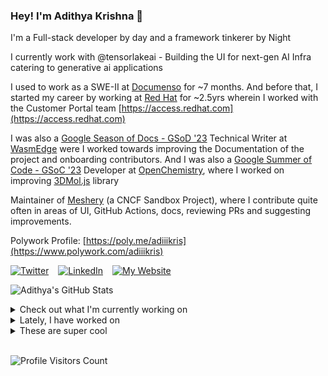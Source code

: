 ### Hey! I'm Adithya Krishna 👋
I'm a Full-stack developer by day and a framework tinkerer by Night

I currently work with @tensorlakeai - Building the UI for next-gen AI Infra catering to generative ai applications
  
I used to work as a SWE-II at [Documenso](https://documenso.com) for ~7 months. And before that, I started my career by working at [Red Hat](https://redhat.com) for ~2.5yrs wherein I worked with the Customer Portal team [https://access.redhat.com](https://access.redhat.com)

I was also a [Google Season of Docs - GSoD '23](https://developers.google.com/season-of-docs) Technical Writer at [WasmEdge](https://github.com/WasmEdge) were I worked towards improving the Documentation of the project and onboarding contributors. And I was also a [Google Summer of Code - GSoC '23](https://summerofcode.withgoogle.com/) Developer at [OpenChemistry](https://openchemistry.org), where I worked on improving [3DMol.js](https://github.com/3dmol/3Dmol.js) library

Maintainer of [Meshery](https://github.com/meshery) (a CNCF Sandbox Project), where I contribute quite often in areas of UI, GitHub Actions, docs, reviewing PRs and suggesting improvements.

Polywork Profile: [https://poly.me/adiiikris](https://www.polywork.com/adiiikris)

[![Twitter](https://img.shields.io/badge/-@adii_kris-%231DA1F2?style=for-the-badge&logo=twitter&logoColor=ffffff)](https:/twitter.adikris.in) &ensp;
[![LinkedIn](https://img.shields.io/badge/-Adithya%20Krishna-%230A67C3?style=for-the-badge&logo=linkedin&logoColor=ffffff)](https://linkedin.adikris.in/) &ensp;
[![My Website](https://img.shields.io/badge/-My%20Website-%230A67C3?style=for-the-badge)](https://adikris.in/)



![Adithya's GitHub Stats](https://github-readme-stats.vercel.app/api?username=adithyaakrishna&show_icons=true&hide_border=true&title_color=fff&icon_color=79ff97&text_color=9f9f9f&bg_color=151515)


<details>
  <summary>Check out what I'm currently working on</summary>
  
  - [adithyaakrishna/pi-chat](https://github.com/adithyaakrishna/pi-chat) - Clone of PiChat Using Sarvam and OpenAI API (2 days ago)
  - [BasedHardware/omi](https://github.com/BasedHardware/omi) - AI wearables. Put it on, speak, transcribe, automatically (1 week ago)
  - [tensorlakeai/tensorlake](https://github.com/tensorlakeai/tensorlake) - Tensorlake SDK (2 weeks ago)
  - [nyayanidhi/nyayanidhi-rag-ui](https://github.com/nyayanidhi/nyayanidhi-rag-ui) -  (3 weeks ago)
  - [tensorlakeai/indexify](https://github.com/tensorlakeai/indexify) - A realtime serving engine for Data-Intensive Generative AI Applications (3 weeks ago)
</details>

<details>
  <summary>Lately, I have worked on</summary>
  
  - [chore: update username page](https://github.com/BasedHardware/omi/pull/2481) on [BasedHardware/omi](https://github.com/BasedHardware/omi) (4 days ago)
  - [chore: fix modal bug](https://github.com/BasedHardware/omi/pull/2480) on [BasedHardware/omi](https://github.com/BasedHardware/omi) (4 days ago)
</details>

<details>
  <summary>These are super cool</summary>
  
  - [tensorlakeai/platform-api](https://github.com/tensorlakeai/platform-api) - Tensorlake Cloud Plaform API (1 week ago)
  - [tensorlakeai/platform-ui](https://github.com/tensorlakeai/platform-ui) - Indexify Cloud Platform (1 week ago)
  - [tensorlakeai/docs](https://github.com/tensorlakeai/docs) -  (1 week ago)
  - [tensorlakeai/inkwell-server](https://github.com/tensorlakeai/inkwell-server) - Inkwell Server (1 week ago)
  - [trycompai/comp](https://github.com/trycompai/comp) - The open source compliance platform - Drata &amp; Vanta Alternative (1 week ago)
</details>

<br> 

![Profile Visitors Count](https://profile-counter.glitch.me/adithyaakrishna/count.svg)
